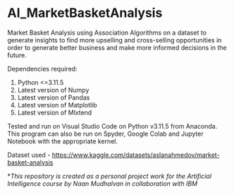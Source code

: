 # AI_MarketBasketAnalysis
Market Basket Analysis using Association Algorithms on a dataset to generate insights to find more upselling and cross-selling opportunities in order to generate better business and make more informed decisions in the future.

Dependencies required:
1. Python <=3.11.5
2. Latest version of Numpy
3. Latest version of Pandas
4. Latest version of Matplotlib
5. Latest version of Mlxtend

Tested and run on Visual Studio Code on Python v3.11.5 from Anaconda. This program can also be run on Spyder, Google Colab and Jupyter Notebook with the appropriate kernel.

Dataset used - https://www.kaggle.com/datasets/aslanahmedov/market-basket-analysis

**This repository is created as a personal project work for the Artificial Intelligence course by Naan Mudhalvan in collaboration with IBM*